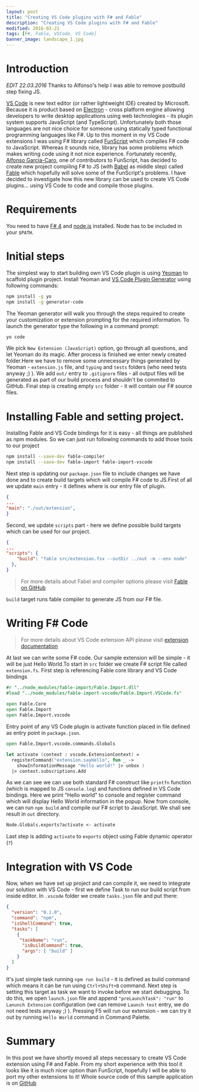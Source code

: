 ```yaml
---
layout: post
title: "Creating VS Code plugins with F# and Fable"
description: "Creating VS Code plugins with F# and Fable"
modified: 2016-03-21
tags: [F#, Fable, VSCode, VS Code]
banner_image: landscape_1.jpg
---
```


# Introduction

*EDIT 22.03.2016* Thanks to Alfonso's help I was able to remove postbuild step fixing JS.

[VS Code](https://code.visualstudio.com/) is new text editor (or rather lightweight IDE) created by Microsoft. Because it is product based on [Electron](http://electron.atom.io/) - cross platform engine allowing developers to write desktop applications using web technologies - its plugin system supports JavaScript (and TypeScript). Unfortunately both those languages are not nice choice for someone using statically typed functional programming languages like F#. Up to this moment in my VS Code extensions I was using F# library called [FunScript](http://funscript.info/) which compiles F# code to JavaScript. Whereas it sounds nice, library has some problems which makes writing code using it not nice experience. Fortunately recently, [Alfonso Garcia-Caro](https://twitter.com/alfonsogcnunez), one of contributors to FunScript, has decided to create new project compiling F# to JS (with [Babel](https://babeljs.io/) as middle step) called [Fable](https://github.com/fsprojects/Fable) which hopefully will solve some of the FunScript's problems. I have decided to investigate how this new library can be used to create VS Code plugins... using VS Code to code and compile those plugins.

# Requirements

You need to have [F# 4](http://fsharp.org/) and [node.js](https://nodejs.org/en/) installed. Node has to be included in your `$PATH`. 

# Initial steps

The simplest way to start building own VS Code plugin is using [Yeoman](http://yeoman.io/) to scaffold plugin project. Install Yeoman and [VS Code Plugin Generator](https://code.visualstudio.com/docs/tools/yocode) using following commands:


~~~ bash
npm install -g yo
npm install -g generator-code
~~~ 


The Yeoman generator will walk you through the steps required to create your customization or extension prompting for the required information. To launch the generator type the following in a command prompt:

``` bash
yo code
```

We pick `New Extension (JavaScript)` option, go through all questions, and let Yeoman do its magic. After process is finished we enter newly created folder.Here we have to remove some unnecessary things generated by Yeoman - `extension.js` file, and `typing` and `tests` folders (who need tests anyway ;) ). We add `out/` entry to `.gitignore` files - all output files will be generated as part of our build process and shouldn't be commited to GitHub. Final step is creating empty `src` folder - it will contain our F# source files.

# Installing Fable and setting project.

Installing Fable and VS Code bindings for it is easy - all things are published as npm modules. So we can just run following commands to add those tools to our project


``` bash
npm install --save-dev fable-compiler
npm install --save-dev fable-import fable-import-vscode
```

Next step is updating our `package.json` file to include changes we have done and to create build targets which will compile F# code to JS.First of all we update `main` entry - it defines where is our entry file of plugin.

``` json
{
...  
"main": "./out/extension",
}
```

Second, we update `scripts` part - here we define possible build targets which can be used for our project.

``` json
{
...
"scripts": {
    "build": "fable src/extension.fsx --outDir ../out -m --env node"
  },
}
```

> For more details about Fabel and compiler options please visit [Fable on GitHub](https://github.com/fsprojects/Fable)

`build` target runs fable compiler to generate JS from our F# file. 


# Writing F# Code

> For more details about VS Code extension API please visit [extension documentation](https://code.visualstudio.com/docs/extensions/overview)

At last we can write some F# code. Our sample extension will be simple - it will be just Hello World.To start in `src` folder we create F# script file called `extension.fs`. First step is referencing Fable core library and VS Code bindings

``` fsharp
#r "../node_modules/fable-import/Fable.Import.dll"
#load "../node_modules/fable-import-vscode/Fable.Import.VSCode.fs"
 
open Fable.Core
open Fable.Import
open Fable.Import.vscode
``` 

Entry point of any VS Code plugin is activate function placed in file defined as entry point in `package.json`. 

``` fsharp
open Fable.Import.vscode.commands.Globals

let activate (context : vscode.ExtensionContext) = 
  registerCommand("extension.sayHello", fun _ ->
    showInformationMessage "Hello world!" |> unbox )
  |> context.subscriptions.Add    
```

As we can see we can use both standard F# construct like `printfn` function (which is mapped to JS `console.log`) and functions defined in VS Code bindings. Here we print "Hello world" to console and register command which will display Hello World information in the popup. Now from console, we can run `npm build` and compile our F# script to JavaScript. We shall see result in `out` directory.

``` fsharp
Node.Globals.exports?activate <- activate
```

Last step is adding `activate` to `exports` object using Fable dynamic operator (`?`)

# Integration with VS Code

Now, when we have set up project and can compile it, we need to integrate our solution with VS Code - first we define Task to run our build script from inside editor.
In `.vscode` folder we create `tasks.json` file and put there:

``` json
{
  "version": "0.1.0",
  "command": "npm",
  "isShellCommand": true,
  "tasks": [
    {
     "taskName": "run",
      "isBuildCommand": true,
      "args": [ "build" ]
    }
  ]
}
``` 

It's just simple task running `npm run build` - it is defined as build command which means it can be run using `Ctrl+Shift+B` command. Next step is setting this target as task we want to invoke before we start debugging. To do this, we open `launch.json` file and append `"preLaunchTask": "run"` to `Lanunch Extension` configuration (we can remove `Launch test` entry, we do not need tests anyway ;) ). Pressing F5 will run our extension - we can try it out by running `Hello World` command in Command Palette.

# Summary

In this post we have shortly moved all steps necessary to create VS Code extension using F# and Fable. From my short experience with this tool it looks like it is much nicer option than FunScript, hopefully I will be able to port my other extensions to it! Whole source code of this sample application is on [GitHub](https://github.com/Krzysztof-Cieslak/vscode-fable-demo)
